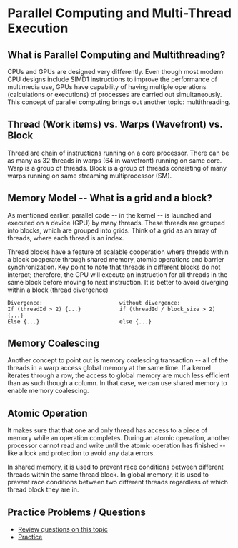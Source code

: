 # Parallel Computing and Multi-Thread Execution


## What is Parallel Computing and Multithreading?
CPUs and GPUs are designed very differently. Even though most modern CPU designs include SIMD1 instructions to improve the performance of multimedia use, GPUs have capability of having multiple operations (calculations or executions) of processes are carried out simultaneously. This concept of parallel computing brings out another topic: multithreading.

## Thread (Work items) vs. Warps (Wavefront) vs. Block  
Thread are chain of instructions running on a core processor. There can be as many as 32 threads in warps (64 in wavefront) running on same core. 
Warp is a group of threads. 
Block is a group of threads consisting of many warps running on same streaming multiprocessor (SM).

## Memory Model -- What is a grid and a block?
As mentioned earlier,  parallel code -- in the kernel -- is launched and executed on a device (GPU) by many threads. 
These threads are grouped into blocks, which are grouped into grids. Think of a grid as an array of threads, where each thread is an index.

Thread blocks have a feature of scalable cooperation where threads within a block cooperate through shared memory, atomic operations and barrier synchronization. Key point to note that threads in different blocks do not interact; therefore, the GPU will execute an instruction for all threads in the same block before moving to next instruction.  It is better to avoid diverging within a block (thread divergence) 

    Divergence:                        without divergence:
    If (threadId > 2) {...}            if (threadId / block_size > 2) {...}
    Else {...}                         else {...}

## Memory Coalescing 
Another concept to point out is memory coalescing transaction -- all of the threads in a warp access global memory at the same time. 
If a kernel iterates through a row, the access to global memory are much less efficient than as such though a column. In that case, we can use shared memory to enable memory coalescing.

## Atomic Operation
It makes sure that that one and only thread has access to a piece of memory while an operation completes. 
During an atomic operation, another processor cannot read and write until the atomic operation has finished -- like a lock and protection to avoid any data errors.

In shared memory, it is used to prevent race conditions between different threads within the same thread block.
In global memory, it is used to prevent race conditions between two different threads regardless of which thread block they are in.


## Practice Problems / Questions
- [Review questions on this topic](Practice/Questions.md)
- [Practice](Practice/Examples.md)

